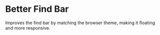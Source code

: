 # Better Find Bar

Improves the find bar by matching the browser theme, making it floating and more responsive.

